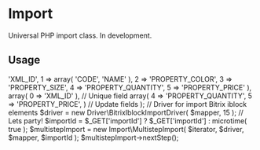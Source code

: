 Import
======

Universal PHP import class. In development.

Usage
-----
  <?php
  require_once $_SERVER['DOCUMENT_ROOT'] . '/bitrix/modules/main/include.php';
  
  error_reporting( E_ALL );
  
  use Likers\Import;
  use Likers\Import\Iterator;
  use Likers\Import\Driver;
  use Likers\Import\Mapper;
  
  // Iteration over csv file
  $iterator = new Iterator\CSVIterator( $_SERVER['DOCUMENT_ROOT'] . '/upload/test.csv', ',' );
  
  // Mapper sets a relation between iterator and driver fields
  $mapper = new Mapper\Mapper(
      array(
          0 => 'XML_ID',
          1 => array( 'CODE', 'NAME' ),
          2 => 'PROPERTY_COLOR',
          3 => 'PROPERTY_SIZE',
          4 => 'PROPERTY_QUANTITY',
          5 => 'PROPERTY_PRICE'
      ),
      array( 0 => 'XML_ID' ), // Unique field
      array( 4 => 'PROPERTY_QUANTITY', 5 => 'PROPERTY_PRICE', ) // Update fields
  );
  
  // Driver for import Bitrix iblock elements
  $driver = new Driver\BitrixIblockImportDriver( $mapper, 15 );
  
  // Lets party!
  $importId = $_GET['importId'] ? $_GET['importId'] : microtime( true );
  
  $multistepImport = new Import\MultistepImport( $iterator, $driver, $mapper, $importId );
  $multistepImport->nextStep();


